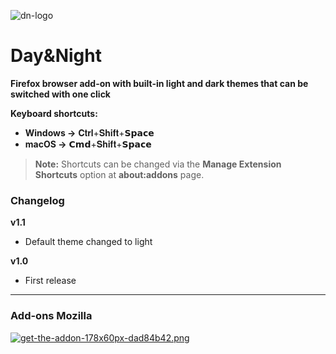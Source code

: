 ![dn-logo](https://i.postimg.cc/1R8rbrrB/dn-logo.png)

# Day&Night

**Firefox browser add-on with built-in light and dark themes that can be switched with one click**

**Keyboard shortcuts:**

- **Windows →** <kbd>𝐂𝐭𝐫𝐥</kbd>+<kbd>𝐒𝐡𝐢𝐟𝐭</kbd>+<kbd>𝗦𝗽𝗮𝗰𝗲</kbd>
- **macOS →** <kbd>𝗖𝗺𝗱</kbd>+<kbd>𝐒𝐡𝐢𝐟𝐭</kbd>+<kbd>𝗦𝗽𝗮𝗰𝗲</kbd>

> **Note:** Shortcuts can be changed via the **Manage Extension Shortcuts** option at **about:addons** page.

### Changelog

**v1.1**

  - Default theme changed to light

**v1.0**

  - First release

---

### Add-ons Mozilla

[![get-the-addon-178x60px-dad84b42.png](https://i.postimg.cc/Y0RF4GpR/get-the-addon-178x60px-dad84b42.png)](https://addons.mozilla.org/en-US/firefox/addon/dayandnight/)
